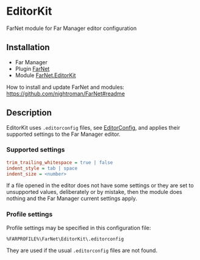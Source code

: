 # EditorKit

[EditorConfig]: https://editorconfig.org/

FarNet module for Far Manager editor configuration

## Installation

- Far Manager
- Plugin [FarNet](https://www.nuget.org/packages/FarNet/)
- Module [FarNet.EditorKit](https://www.nuget.org/packages/FarNet.EditorKit/)

How to install and update FarNet and modules:\
https://github.com/nightroman/FarNet#readme

## Description

EditorKit uses `.editorconfig` files, see [EditorConfig], and applies their
supported settings to the Far Manager editor.

### Supported settings

```ini
trim_trailing_whitespace = true | false
indent_style = tab | space
indent_size = <number>
```

If a file opened in the editor does not have some settings or they are set to
unsupported values, deliberately or by mistake, then the module does nothing
and the Far Manager current settings apply.

### Profile settings

Profile settings may be specified in this configuration file:

    %FARPROFILE%\FarNet\EditorKit\.editorconfig

They are used if the usual `.editorconfig` files are not found.
